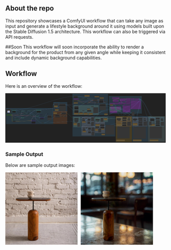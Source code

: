 ## About the repo
This repository showcases a ComfyUI workflow that can take any image as input and generate a lifestyle background around it using models built upon the Stable Diffusion 1.5 architecture. This workflow can also be triggered via API requests.

##Soon
This workflow will soon incorporate the ability to render a background for the product from any given angle while keeping it consistent and include dynamic background capabilities.  

## Workflow
Here is an overview of the workflow:

![Workflow Image](images/workflow.png)

### Sample Output
Below are sample output images:

<div style="display: flex;">
  <img src="images/before.png" alt="Sample Output 1" width="45%" style="margin-right: 10px;">
  <img src="images/after.png" alt="Sample Output 2" width="45%">
</div>
